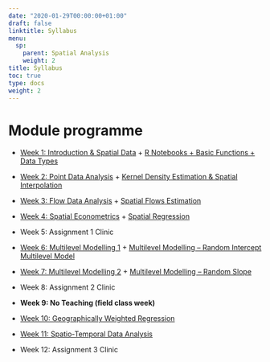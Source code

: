 ```yaml
---
date: "2020-01-29T00:00:00+01:00"
draft: false
linktitle: Syllabus
menu:
  sp:
    parent: Spatial Analysis
    weight: 2
title: Syllabus
toc: true
type: docs
weight: 2
---
```


# Module programme

* [Week 1: Introduction & Spatial Data](https://vital.liv.ac.uk)
        + [R Notebooks + Basic Functions + Data Types](https://gdsl-ul.github.io/san/intro.html)

* [Week 2: Point Data Analysis](https://gdsl-ul.github.io/san/points.html)
        + [Kernel Density Estimation & Spatial Interpolation](https://gdsl-ul.github.io/san/points.html)

* [Week 3: Flow Data Analysis](https://gdsl-ul.github.io/san/flows.html)
        + [Spatial Flows Estimation](https://gdsl-ul.github.io/san/flows.html)

* [Week 4: Spatial Econometrics](https://gdsl-ul.github.io/san/spatial-econometrics.html)
        + [Spatial Regression](https://gdsl-ul.github.io/san/spatial-econometrics.html)

* Week 5: Assignment 1 Clinic

* [Week 6: Multilevel Modelling 1](https://gdsl-ul.github.io/san/multilevel-modelling-part-1.html)
        + [Multilevel Modelling – Random Intercept Multilevel Model](https://gdsl-ul.github.io/san/multilevel-modelling-part-1.html)
    
* [Week 7: Multilevel Modelling 2](https://gdsl-ul.github.io/san/multilevel-models-pt-ii.html)
        + [Multilevel Modelling – Random Slope](https://gdsl-ul.github.io/san/multilevel-modelling-part-2.html)
        
* Week 8: Assignment 2 Clinic

* **Week 9: No Teaching (field class week)**

* [Week 10: Geographically Weighted Regression](https://gdsl-ul.github.io/san/gwr.html)

* [Week 11: Spatio-Temporal Data Analysis](https://gdsl-ul.github.io/san/space-time-analysis.html)

* Week 12: Assignment 3 Clinic